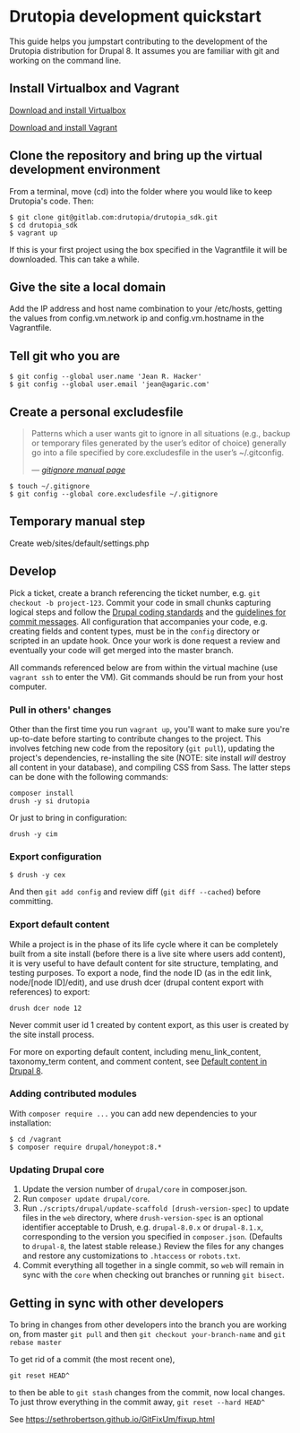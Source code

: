 # Drutopia development quickstart

This guide helps you jumpstart contributing to the development of the Drutopia distribution for Drupal 8. It assumes you are familiar with git and working on the command line.

## Install Virtualbox and Vagrant

[Download and install Virtualbox](https://www.virtualbox.org/wiki/Downloads)

[Download and install Vagrant](http://www.vagrantup.com/downloads.html)

## Clone the repository and bring up the virtual development environment

From a terminal, move (cd) into the folder where you would like to keep Drutopia's code. Then:

```
$ git clone git@gitlab.com:drutopia/drutopia_sdk.git
$ cd drutopia_sdk
$ vagrant up
```

If this is your first project using the box specified in the Vagrantfile it will be downloaded. This can take a while.

## Give the site a local domain

Add the IP address and host name combination to your /etc/hosts, getting the values from config.vm.network ip and config.vm.hostname in the Vagrantfile.

## Tell git who you are

```
$ git config --global user.name 'Jean R. Hacker'
$ git config --global user.email 'jean@agaric.com'
```

## Create a personal excludesfile

> Patterns which a user wants git to ignore in all situations (e.g., backup or temporary files generated by the user’s editor of choice) generally go into a file specified by core.excludesfile in the user’s ~/.gitconfig.
>
> — <cite>[gitignore manual page](https://git-scm.com/docs/gitignore)

```
$ touch ~/.gitignore
$ git config --global core.excludesfile ~/.gitignore
```

## Temporary manual step

Create web/sites/default/settings.php

## Develop

Pick a ticket, create a branch referencing the ticket number, e.g. `git checkout -b project-123`. Commit your code in small chunks capturing logical steps and follow the [Drupal coding standards](https://drupal.org/coding-standards) and the [guidelines for commit messages](http://tbaggery.com/2008/04/19/a-note-about-git-commit-messages.html). All configuration that accompanies your code, e.g. creating fields and content types, must be in the `config` directory or scripted in an update hook. Once your work is done request a review and eventually your code will get merged into the master branch.

All commands referenced below are from within the virtual machine (use ```vagrant ssh``` to enter the VM).  Git commands should be run from your host computer.

### Pull in others' changes

Other than the first time you run ```vagrant up```, you'll want to make
sure you're up-to-date before starting to contribute changes to the
project.  This involves fetching new code from the repository (```git
pull```), updating the project's dependencies, re-installing the site (NOTE:
site install *will* destroy all content in your database), and compiling CSS
from Sass.  The latter steps can be done with the following commands:

```
composer install
drush -y si drutopia
```

Or just to bring in configuration:

```
drush -y cim
```

### Export configuration

```
$ drush -y cex
```

And then ```git add config``` and review diff (```git diff --cached```) before committing.

### Export default content

While a project is in the phase of its life cycle where it can be
completely built from a site install (before there is a live site where
users add content), it is very useful to have default content for site
structure, templating, and testing purposes.  To export a node, find the
node ID (as in the edit link, node/[node ID]/edit), and use drush dcer
(drupal content export with references) to export:

```
drush dcer node 12
```

Never commit user id 1 created by content export, as this user is created by the site install process.

For more on exporting default content, including menu_link_content,
taxonomy_term content, and comment content, see [Default content in Drupal
8](http://data.agaric.com/drupal-8-default-content-agaric-way).

### Adding contributed modules

With `composer require ...` you can add new dependencies to your installation:

```
$ cd /vagrant
$ composer require drupal/honeypot:8.*
```

### Updating Drupal core

1. Update the version number of `drupal/core` in composer.json.
1. Run `composer update drupal/core`.
1. Run `./scripts/drupal/update-scaffold [drush-version-spec]` to update files in the `web` directory, where `drush-version-spec` is an optional identifier acceptable to Drush, e.g. `drupal-8.0.x` or `drupal-8.1.x`, corresponding to the version you specified in `composer.json`. (Defaults to `drupal-8`, the latest stable release.) Review the files for any changes and restore any customizations to `.htaccess` or `robots.txt`.
1. Commit everything all together in a single commit, so `web` will remain in sync with the `core` when checking out branches or running `git bisect`.

## Getting in sync with other developers

To bring in changes from other developers into the branch you are
working on, from master ```git pull``` and then ```git checkout
your-branch-name``` and ```git rebase master```

To get rid of a commit (the most recent one),

```git reset HEAD^```

to then be able to ```git stash``` changes from the commit, now local changes.  To just throw everything in the commit away, ```git reset --hard HEAD^```

See https://sethrobertson.github.io/GitFixUm/fixup.html
